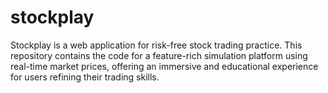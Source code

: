 # stockplay
Stockplay is a web application for risk-free stock trading practice. This repository contains the code for a feature-rich simulation platform using real-time market prices, offering an immersive and educational experience for users refining their trading skills.
